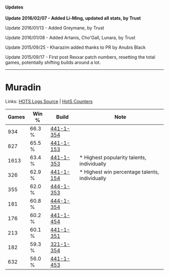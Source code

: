 #### Updates
**Update 2016/02/07 - Added Li-Ming, updated all stats, by Trust**

Update 2016/01/13 - Added Greymane, by Trust

Update 2016/01/08 - Added Artanis, Cho'Gall, Lunara, by Trust

Update 2015/09/25 - Kharazim added thanks to PR by Anubis Black

Update 2015/09/17 - First post Rexxar patch numbers, resetting the total games, potentially shifting builds around a lot.

***

# Muradin

Links: [HOTS Logs Source](https://www.hotslogs.com/Sitewide/HeroDetails?Hero=Muradin) | [HotS Counters](http://hotscounters.com/#/hero/Muradin)

Games  | Win %  | Build     | Note
-----  | -----  | -----     | ----
934    | 66.3 % | [441-1-354](http://www.heroesfire.com/hots/talent-calculator/muradin#s-PQ) | 
827    | 65.5 % | [441-1-153](http://www.heroesfire.com/hots/talent-calculator/muradin#s-MH) | 
1613   | 63.4 % | [441-1-353](http://www.heroesfire.com/hots/talent-calculator/muradin#s-PP) | * Highest popularity talents, individually
326    | 62.9 % | [441-1-154](http://www.heroesfire.com/hots/talent-calculator/muradin#s-MI) | * Highest win percentage talents, individually
355    | 62.0 % | [444-1-353](http://www.heroesfire.com/hots/talent-calculator/muradin#t5k9) | 
181    | 60.8 % | [444-1-354](http://www.heroesfire.com/hots/talent-calculator/muradin#t5kA) | 
176    | 60.2 % | [441-1-454](http://www.heroesfire.com/hots/talent-calculator/muradin#s-Q-) | 
213    | 60.1 % | [441-1-351](http://www.heroesfire.com/hots/talent-calculator/muradin#s-PN) | 
182    | 59.3 % | [321-1-354](http://www.heroesfire.com/hots/talent-calculator/muradin#oPRQ) | 
632    | 56.0 % | [441-1-453](http://www.heroesfire.com/hots/talent-calculator/muradin#s-Qz) | 

